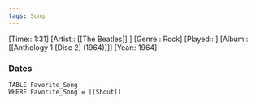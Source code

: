 ```yaml
---
tags: Song  
---
```

[Time:: 1:31]
[Artist:: [[The Beatles]] ]
[Genre:: Rock]
[Played:: ]
[Album:: [[Anthology 1 [Disc 2] (1964)]]]
[Year:: 1964]
### Dates
````dataview
TABLE Favorite_Song
WHERE Favorite_Song = [[Shout]]
````